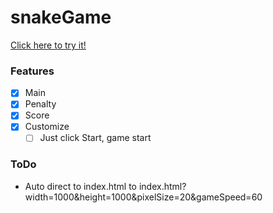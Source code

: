 # snakeGame

[Click here to try it!](https://broot5.github.io/snakeGame/index.html?width=1000&height=1000&pixelSize=20&gameSpeed=60)

### Features

- [x] Main
- [x] Penalty
- [x] Score
- [x] Customize
  - [ ] Just click Start, game start

### ToDo

- Auto direct to index.html to index.html?width=1000&height=1000&pixelSize=20&gameSpeed=60
